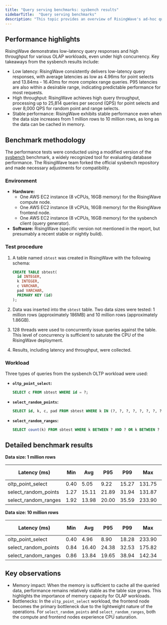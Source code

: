 ```yaml
---
title: "Query serving benchmarks: sysbench results"
sidebarTitle:  "Query serving benchmarks"
description: "This topic provides an overview of RisingWave's ad-hoc query serving performance (latency and throughput) based on the industry-standard sysbench benchmark."
---
```


## Performance highlights

RisingWave demonstrates low-latency query responses and high throughput for various OLAP workloads, even under high concurrency. Key takeaways from the sysbench results include:

- Low latency: RisingWave consistently delivers low-latency query responses, with average latencies as low as 4.96ms for point selects and 13.84ms - 16.40ms for more complex range queries. P95 latencies are also within a desirable range, indicating predictable performance for most requests.
- High throughput: RisingWave achieves high query throughput, processing up to 25,814 queries per second (QPS) for point selects and over 8,000 QPS for random point and range selects.
- Stable performance: RisingWave exhibits stable performance even when the data size increases from 1 million rows to 10 million rows, as long as the data can be cached in memory.

## Benchmark methodology

The performance tests were conducted using a modified version of the [sysbench](https://github.com/akopytov/sysbench) benchmark, a widely recognized tool for evaluating database performance. The RisingWave team forked the official sysbench repository and made necessary adjustments for compatibility.

### Environment

- **Hardware:**
    - One AWS EC2 instance (8 vCPUs, 16GB memory) for the RisingWave compute node.
    - One AWS EC2 instance (8 vCPUs, 16GB memory) for the RisingWave frontend node.
    - One AWS EC2 instance (8 vCPUs, 16GB memory) for the sysbench client (query generator).
- **Software:** RisingWave (specific version not mentioned in the report, but presumably a recent stable or nightly build).

### Test procedure

1. A table named `sbtest` was created in RisingWave with the following schema:
    
    ```sql
    CREATE TABLE sbtest(
      id INTEGER,
      k INTEGER,
      c VARCHAR,
      pad VARCHAR,
      PRIMARY KEY (id)
    );
    ```
    
2. Data was inserted into the `sbtest` table. Two data sizes were tested: 1 million rows (approximately 186MB) and 10 million rows (approximately 1.86GB).
3. 128 threads were used to concurrently issue queries against the table. This level of concurrency is sufficient to saturate the CPU of the RisingWave deployment.
4. Results, including latency and throughput, were collected.

### Workload

Three types of queries from the sysbench OLTP workload were used:

- **`oltp_point_select`:**
    
    ```sql
    SELECT c FROM sbtest WHERE id = ?;
    ```
    
- **`select_random_points`:**
    
    ```sql
    SELECT id, k, c, pad FROM sbtest WHERE k IN (?, ?, ?, ?, ?, ?, ?, ?, ?, ?);
    ```
    
- **`select_random_ranges`:**
    
    ```sql
    SELECT count(k) FROM sbtest WHERE k BETWEEN ? AND ? OR k BETWEEN ? AND ?;
    ```
    

## Detailed benchmark results

**Data size: 1 million rows**

| **Latency (ms)** | **Min** | **Avg** | **P95** | **P99** | **Max** | **Throughput (QPS)** |
| --- | --- | --- | --- | --- | --- | --- |
| oltp_point_select | 0.40 | 5.05 | 9.22 | 15.27 | 131.75 | 25,335 |
| select_random_points | 1.27 | 15.11 | 21.89 | 31.94 | 131.87 | 8,467 |
| select_random_ranges | 1.92 | 13.98 | 20.00 | 35.59 | 233.90 | 9,156 |

**Data size: 10 million rows**

| **Latency (ms)** | **Min** | **Avg** | **P95** | **P99** | **Max** | **Throughput (QPS)** |
| --- | --- | --- | --- | --- | --- | --- |
| oltp_point_select | 0.40 | 4.96 | 8.90 | 18.28 | 233.90 | 25,814 |
| select_random_points | 0.84 | 16.40 | 24.38 | 32.53 | 175.82 | 8,203 |
| select_random_ranges | 0.86 | 13.84 | 19.65 | 38.94 | 142.34 | 9,247 |

## Key observations

- Memory impact: When the memory is sufficient to cache all the queried data, performance remains relatively stable as the table size grows. This highlights the importance of memory capacity for OLAP workloads.
- Bottlenecks: In the `oltp_point_select` workload, the frontend node becomes the primary bottleneck due to the lightweight nature of the operations. For `select_random_points` and `select_random_ranges`, both the compute and frontend nodes experience CPU saturation.

